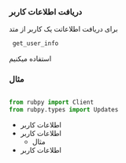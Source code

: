 ### دریافت اطلاعات کاربر

برای دریافت اطلاعاتت یک کاربر از متد
```python
 get_user_info 
 ``` 
  استفاده میکنیم 

### مثال

```python

from rubpy import Client 
from rubpy.types import Updates

```


- اطلاعات کاربر
- اطلاعات کاربر
   - مثال 
- اطلاعات کاربر